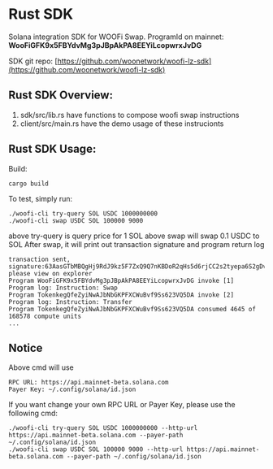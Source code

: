 # Rust SDK

Solana integration SDK for WOOFi Swap. ProgramId on mainnet: **WooFiGFK9x5FBYdvMg3pJBpAkPA8EEYiLcopwrxJvDG**

SDK git repo: [https://github.com/woonetwork/woofi-lz-sdk](https://github.com/woonetwork/woofi-lz-sdk)

## Rust SDK Overview:

1. sdk/src/lib.rs have functions to compose woofi swap instructions
2. client/src/main.rs have the demo usage of these instrucionts

## Rust SDK Usage:

Build:

```
cargo build
```

To test, simply run:

```
./woofi-cli try-query SOL USDC 1000000000
./woofi-cli swap USDC SOL 100000 9000
```

above try-query is query price for 1 SOL above swap will swap 0.1 USDC to SOL After swap, it will print out transaction signature and program return log

```
transaction sent, signature:63AasGTbMBQgHj9RdJ9kz5F7ZxQ9Q7nKBDoR2qHs5d6rjCC2s2tyepa6S2gDv9M5GUG4KVkNqPbDDqDsctWwA7PG
please view on explorer
Program WooFiGFK9x5FBYdvMg3pJBpAkPA8EEYiLcopwrxJvDG invoke [1]
Program log: Instruction: Swap
Program TokenkegQfeZyiNwAJbNbGKPFXCWuBvf9Ss623VQ5DA invoke [2]
Program log: Instruction: Transfer
Program TokenkegQfeZyiNwAJbNbGKPFXCWuBvf9Ss623VQ5DA consumed 4645 of 168578 compute units
...
```

## Notice

Above cmd will use

```
RPC URL: https://api.mainnet-beta.solana.com 
Payer Key: ~/.config/solana/id.json
```

If you want change your own RPC URL or Payer Key, please use the following cmd:

```
./woofi-cli try-query SOL USDC 1000000000 --http-url https://api.mainnet-beta.solana.com --payer-path ~/.config/solana/id.json
./woofi-cli swap USDC SOL 100000 9000 --http-url https://api.mainnet-beta.solana.com --payer-path ~/.config/solana/id.json
```
